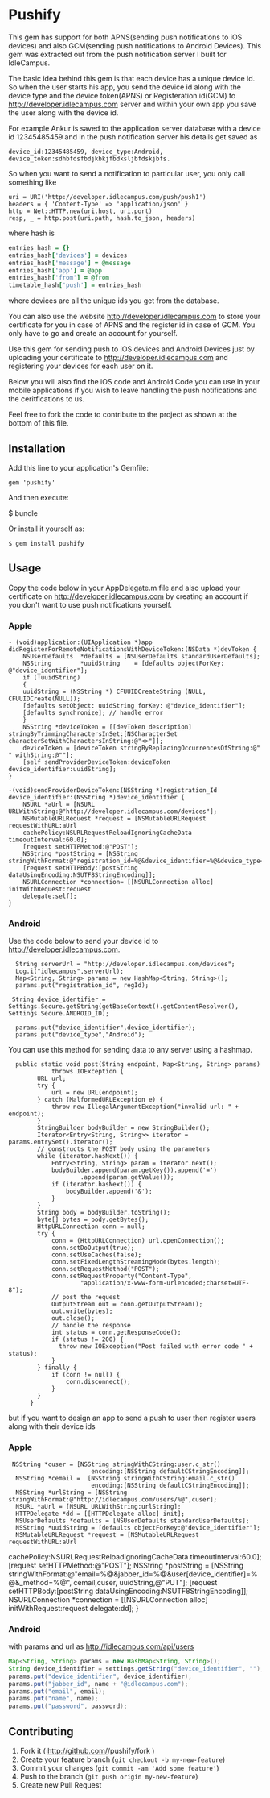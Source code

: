 # Pushify

This gem has support for both APNS(sending push notifications to iOS devices) and also GCM(sending push notifications to Android Devices). This gem was extracted out from the push notification server I built for IdleCampus.

The basic idea behind this gem is that each device has a unique device id.
So when the user starts his app, you send the device id along with the device type and the device token(APNS) or Registeration id(GCM) to http://developer.idlecampus.com server and within your own app you save the user along with the device id.

For example Ankur is saved to the application server database with a device id 12345485459 and in the push notification server his details get saved as
```
device_id:12345485459, device_type:Android,  device_token:sdhbfdsfbdjkbkjfbdksljbfdskjbfs.
```

So when you want to send a notification to particular user, you only call something like
```
uri = URI('http://developer.idlecampus.com/push/push1')
headers = { 'Content-Type' => 'application/json' }
http = Net::HTTP.new(uri.host, uri.port)
resp, _ = http.post(uri.path, hash.to_json, headers)
```

where hash is
```ruby
entries_hash = {}
entries_hash['devices'] = devices
entries_hash['message'] = @message
entries_hash['app'] = @app
entries_hash['from'] = @from
timetable_hash['push'] = entries_hash
```

where devices are all the unique ids you get from the database.

You can also use the website http://developer.idlecampus.com to store your certificate for you in case of APNS and the register id in case of GCM. You only have to go and create an account for yourself.

Use this gem for sending push to iOS devices and Android Devices just by uploading your certificate to http://developer.idlecampus.com and registering your devices for each user on it.

Below you will also find the iOS code and Android Code you can use in your mobile applications if you wish to leave handling the push notifications and the ceritfications to us.

Feel free to fork the code to contribute to the project as shown at the bottom of this file.

## Installation

Add this line to your application's Gemfile:

    gem 'pushify'

And then execute:

   $ bundle

Or install it yourself as:

    $ gem install pushify

## Usage

Copy the code below in your AppDelegate.m file and also upload your certificate on http://developer.idlecampus.com by creating an account if you don't want to use push notifications yourself.

### Apple
```
- (void)application:(UIApplication *)app   didRegisterForRemoteNotificationsWithDeviceToken:(NSData *)devToken {
    NSUserDefaults  *defaults = [NSUserDefaults standardUserDefaults];
    NSString        *uuidString    = [defaults objectForKey: @"device_identifier"];
    if (!uuidString)
    {
    uuidString = (NSString *) CFUUIDCreateString (NULL, CFUUIDCreate(NULL));
    [defaults setObject: uuidString forKey: @"device_identifier"];
    [defaults synchronize]; // handle error
    }
    NSString *deviceToken = [[devToken description] stringByTrimmingCharactersInSet:[NSCharacterSet characterSetWithCharactersInString:@"<>"]];
    deviceToken = [deviceToken stringByReplacingOccurrencesOfString:@" " withString:@""];
    [self sendProviderDeviceToken:deviceToken device_identifier:uuidString];
}
```


```
-(void)sendProviderDeviceToken:(NSString *)registration_Id device_identifier:(NSString *)device_identifier {
    NSURL *aUrl = [NSURL URLWithString:@"http://developer.idlecampus.com/devices"];
    NSMutableURLRequest *request = [NSMutableURLRequest requestWithURL:aUrl
    cachePolicy:NSURLRequestReloadIgnoringCacheData timeoutInterval:60.0];
    [request setHTTPMethod:@"POST"];
    NSString *postString = [NSString stringWithFormat:@"registration_id=%@&device_identifier=%@&device_type=IOS",registration_Id,device_identifier];
    [request setHTTPBody:[postString dataUsingEncoding:NSUTF8StringEncoding]];
    NSURLConnection *connection= [[NSURLConnection alloc] initWithRequest:request
    delegate:self];
}
```


### Android

Use the code below to send your device id to http://developer.idlecampus.com.

      String serverUrl = "http://developer.idlecampus.com/devices";
      Log.i("idlecampus",serverUrl);
      Map<String, String> params = new HashMap<String, String>();
      params.put("registration_id", regId);

     String device_identifier = Settings.Secure.getString(getBaseContext().getContentResolver(), Settings.Secure.ANDROID_ID);

      params.put("device_identifier",device_identifier);
      params.put("device_type","Android");


 You can use this method for sending data to any server using a hashmap.

      public static void post(String endpoint, Map<String, String> params)
                throws IOException {
            URL url;
            try {
                url = new URL(endpoint);
            } catch (MalformedURLException e) {
                throw new IllegalArgumentException("invalid url: " + endpoint);
            }
            StringBuilder bodyBuilder = new StringBuilder();
            Iterator<Entry<String, String>> iterator = params.entrySet().iterator();
            // constructs the POST body using the parameters
            while (iterator.hasNext()) {
                Entry<String, String> param = iterator.next();
                bodyBuilder.append(param.getKey()).append('=')
                        .append(param.getValue());
                if (iterator.hasNext()) {
                    bodyBuilder.append('&');
                }
            }
            String body = bodyBuilder.toString();
            byte[] bytes = body.getBytes();
            HttpURLConnection conn = null;
            try {
                conn = (HttpURLConnection) url.openConnection();
                conn.setDoOutput(true);
                conn.setUseCaches(false);
                conn.setFixedLengthStreamingMode(bytes.length);
                conn.setRequestMethod("POST");
                conn.setRequestProperty("Content-Type",
                        "application/x-www-form-urlencoded;charset=UTF-8");
                // post the request
                OutputStream out = conn.getOutputStream();
                out.write(bytes);
                out.close();
                // handle the response
                int status = conn.getResponseCode();
                if (status != 200) {
                  throw new IOException("Post failed with error code " + status);
                }
            } finally {
                if (conn != null) {
                    conn.disconnect();
                }
            }
          }



 but if you want to design an app to send a push to user then register users along with their device ids

### Apple

     NSString *cuser = [NSString stringWithCString:user.c_str()
                           encoding:[NSString defaultCStringEncoding]];
      NSString *cemail =  [NSString stringWithCString:email.c_str()
                           encoding:[NSString defaultCStringEncoding]];
      NSString *urlString = [NSString stringWithFormat:@"http://idlecampus.com/users/%@",cuser];
      NSURL *aUrl = [NSURL URLWithString:urlString];
      HTTPDelegate *dd = [[HTTPDelegate alloc] init];
      NSUserDefaults *defaults = [NSUserDefaults standardUserDefaults];
      NSString *uuidString = [defaults objectForKey:@"device_identifier"];
      NSMutableURLRequest *request = [NSMutableURLRequest requestWithURL:aUrl
cachePolicy:NSURLRequestReloadIgnoringCacheData timeoutInterval:60.0];
      [request setHTTPMethod:@"POST"];
      NSString *postString = [NSString stringWithFormat:@"email=%@&jabber_id=%@&user[device_identifier]=%@&_method=%@", cemail,cuser, uuidString,@"PUT"];
      [request setHTTPBody:[postString dataUsingEncoding:NSUTF8StringEncoding]];
      NSURLConnection *connection = [[NSURLConnection alloc] initWithRequest:request
                                                                    delegate:dd];
                                                                    }

### Android

with params and url as http://idlecampus.com/api/users

```java
Map<String, String> params = new HashMap<String, String>();
String device_identifier = settings.getString("device_identifier", "");
params.put("device_identifier", device_identifier);
params.put("jabber_id", name + "@idlecampus.com");
params.put("email", email);
params.put("name", name);
params.put("password", password);
```

## Contributing

1. Fork it ( http://github.com/<my-github-username>/pushify/fork )
2. Create your feature branch (`git checkout -b my-new-feature`)
3. Commit your changes (`git commit -am 'Add some feature'`)
4. Push to the branch (`git push origin my-new-feature`)
5. Create new Pull Request
